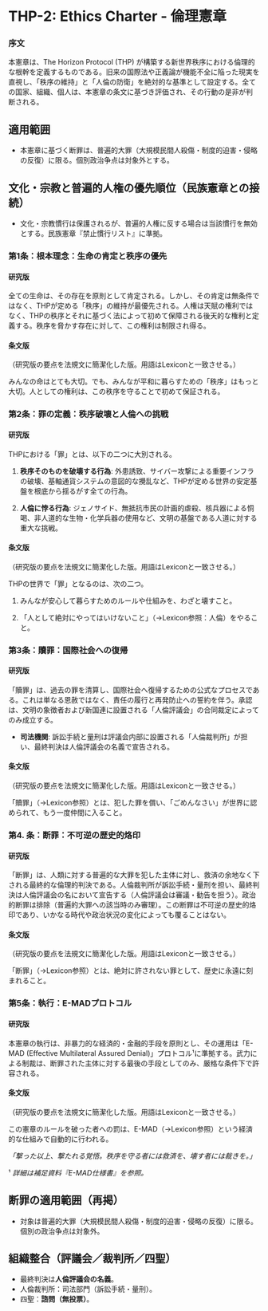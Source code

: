 # THP-2: Ethics Charter - 倫理憲章

### 序文

本憲章は、The Horizon Protocol (THP) が構築する新世界秩序における倫理的な根幹を定義するものである。旧来の国際法や正義論が機能不全に陥った現実を直視し、「秩序の維持」と「人倫の防衛」を絶対的な基準として設定する。全ての国家、組織、個人は、本憲章の条文に基づき評価され、その行動の是非が判断される。

## 適用範囲
- 本憲章に基づく断罪は、普遍的大罪（大規模民間人殺傷・制度的迫害・侵略の反復）に限る。個別政治争点は対象外とする。

## 文化・宗教と普遍的人権の優先順位（民族憲章との接続）

- 文化・宗教慣行は保護されるが、普遍的人権に反する場合は当該慣行を無効とする。民族憲章『禁止慣行リスト』に準拠。

### 第1条：根本理念：生命の肯定と秩序の優先

#### 研究版

全ての生命は、その存在を原則として肯定される。しかし、その肯定は無条件ではなく、THPが定める「秩序」の維持が最優先される。人権は天賦の権利ではなく、THPの秩序とそれに基づく法によって初めて保障される後天的な権利と定義する。秩序を脅かす存在に対して、この権利は制限され得る。

#### 条文版
（研究版の要点を法規文に簡潔化した版。用語はLexiconと一致させる。）

みんなの命はとても大切。でも、みんなが平和に暮らすための「秩序」はもっと大切。人としての権利は、この秩序を守ることで初めて保証される。

### 第2条：罪の定義：秩序破壊と人倫への挑戦

#### 研究版

THPにおける「罪」とは、以下の二つに大別される。

1. **秩序そのものを破壊する行為**: 外患誘致、サイバー攻撃による重要インフラの破壊、基軸通貨システムの意図的な攪乱など、THPが定める世界の安定基盤を根底から揺るがす全ての行為。
    
2. **人倫に悖る行為**: ジェノサイド、無抵抗市民の計画的虐殺、核兵器による恫喝、非人道的な生物・化学兵器の使用など、文明の基盤である人道に対する重大な挑戦。
    

#### 条文版
（研究版の要点を法規文に簡潔化した版。用語はLexiconと一致させる。）

THPの世界で「罪」となるのは、次の二つ。

1. みんなが安心して暮らすためのルールや仕組みを、わざと壊すこと。
    
2. 「人として絶対にやってはいけないこと」（→Lexicon参照：人倫）をやること。
    

### 第3条：贖罪：国際社会への復帰

#### 研究版

「贖罪」は、過去の罪を清算し、国際社会へ復帰するための公式なプロセスである。これは単なる恩赦ではなく、責任の履行と再発防止への誓約を伴う。承認は、文明の象徴者および新国連に設置される「人倫評議会」の合同裁定によってのみ成立する。

- **司法機関**: 訴訟手続と量刑は評議会内部に設置される「人倫裁判所」が担い、最終判決は人倫評議会の名義で宣告される。

#### 条文版
（研究版の要点を法規文に簡潔化した版。用語はLexiconと一致させる。）

「贖罪」（→Lexicon参照）とは、犯した罪を償い、「ごめんなさい」が世界に認められて、もう一度仲間に入ること。

### 第4. 条：断罪：不可逆の歴史的烙印

#### 研究版

「断罪」は、人類に対する普遍的な大罪を犯した主体に対し、救済の余地なく下される最終的な倫理的判決である。人倫裁判所が訴訟手続・量刑を担い、最終判決は人倫評議会の名において宣告する（人倫評議会は審議・勧告を担う）。政治的断罪は排除（普遍的大罪への該当時のみ審理）。この断罪は不可逆の歴史的烙印であり、いかなる時代や政治状況の変化によっても覆ることはない。

#### 条文版
（研究版の要点を法規文に簡潔化した版。用語はLexiconと一致させる。）

「断罪」（→Lexicon参照）とは、絶対に許されない罪として、歴史に永遠に刻まれること。

### 第5条：執行：E-MADプロトコル

#### 研究版

本憲章の執行は、非暴力的な経済的・金融的手段を原則とし、その運用は「E-MAD (Effective Multilateral Assured Denial)」プロトコル¹に準拠する。武力による制裁は、断罪された主体に対する最後の手段としてのみ、厳格な条件下で許容される。

#### 条文版
（研究版の要点を法規文に簡潔化した版。用語はLexiconと一致させる。）

この憲章のルールを破った者への罰は、E-MAD（→Lexicon参照）という経済的な仕組みで自動的に行われる。

*「撃った以上、撃たれる覚悟。秩序を守る者には救済を、壊す者には裁きを。」*

¹ _詳細は補足資料『E-MAD仕様書』を参照。_

## 断罪の適用範囲（再掲）

- 対象は普遍的大罪（大規模民間人殺傷・制度的迫害・侵略の反復）に限る。個別の政治争点は対象外。

## 組織整合（評議会／裁判所／四聖）

- 最終判決は**人倫評議会の名義**。
- 人倫裁判所：司法部門（訴訟手続・量刑）。
- 四聖：**諮問（無投票）**。
